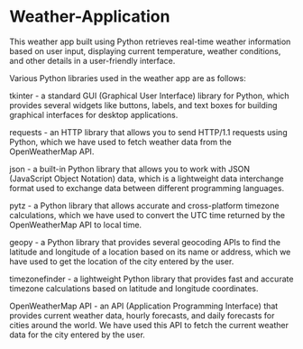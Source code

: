 # Weather-Application
This weather app built using Python retrieves real-time weather information based on user input, displaying current temperature, weather conditions, and other details in a user-friendly interface.

Various Python libraries used in the weather app are as follows:

tkinter - a standard GUI (Graphical User Interface) library for Python, which provides several widgets like buttons, labels, and text boxes for building graphical interfaces for desktop applications.

requests - an HTTP library that allows you to send HTTP/1.1 requests using Python, which we have used to fetch weather data from the OpenWeatherMap API.

json - a built-in Python library that allows you to work with JSON (JavaScript Object Notation) data, which is a lightweight data interchange format used to exchange data between different programming languages.

pytz - a Python library that allows accurate and cross-platform timezone calculations, which we have used to convert the UTC time returned by the OpenWeatherMap API to local time.

geopy - a Python library that provides several geocoding APIs to find the latitude and longitude of a location based on its name or address, which we have used to get the location of the city entered by the user.

timezonefinder - a lightweight Python library that provides fast and accurate timezone calculations based on latitude and longitude coordinates.

OpenWeatherMap API - an API (Application Programming Interface) that provides current weather data, hourly forecasts, and daily forecasts for cities around the world. We have used this API to fetch the current weather data for the city entered by the user.




